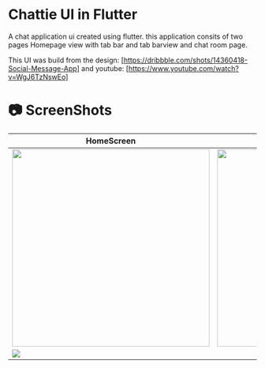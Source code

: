 # Chattie UI in Flutter

A chat application ui created using flutter. this application consits of two pages Homepage view with tab bar and tab barview and chat room page.

This UI was build from the design: [https://dribbble.com/shots/14360418-Social-Message-App] and youtube: [https://www.youtube.com/watch?v=WgJ6TzNswEo]

# 📷 ScreenShots

| HomeScreen                                          | Chat Room Screen                                    |
| --------------------------------------------------- | --------------------------------------------------- |
| <img src="screenshot/app-screen-1.png" width="400"> | <img src="screenshot/app-screen-2.png" width="400"> |
| <img src="screenshot/video.gif">                    |
